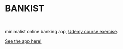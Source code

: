 # BANKIST

<br>

minimalist online banking app, [Udemy course exercise](https://www.udemy.com/course/the-complete-javascript-course/learn/lecture/22648713#notes).

[See the app here!](https://emarekica.github.io/bankist/)
